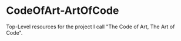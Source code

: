 # CodeOfArt-ArtOfCode
Top-Level resources for the project I call "The Code of Art, The Art of Code".
